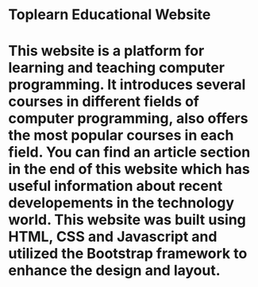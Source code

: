 # Toplearn Educational Website
# This website is a platform for learning and teaching computer programming. It introduces several courses in different fields of computer programming, also offers the most popular courses in each field. You can find an article section in the end of this website which has useful information about recent developements in the technology world. This website was built using HTML, CSS and Javascript and utilized the Bootstrap framework to enhance the design and layout. 
